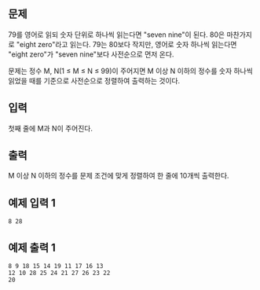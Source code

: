 ## 문제
79를 영어로 읽되 숫자 단위로 하나씩 읽는다면 "seven nine"이 된다. 80은 마찬가지로 "eight zero"라고 읽는다. 79는 80보다 작지만, 영어로 숫자 하나씩 읽는다면 "eight zero"가 "seven nine"보다 사전순으로 먼저 온다.

문제는 정수 M, N(1 ≤ M ≤ N ≤ 99)이 주어지면 M 이상 N 이하의 정수를 숫자 하나씩 읽었을 때를 기준으로 사전순으로 정렬하여 출력하는 것이다.

## 입력
첫째 줄에 M과 N이 주어진다.

## 출력
M 이상 N 이하의 정수를 문제 조건에 맞게 정렬하여 한 줄에 10개씩 출력한다.

## 예제 입력 1 
```
8 28
```
## 예제 출력 1 
```
8 9 18 15 14 19 11 17 16 13
12 10 28 25 24 21 27 26 23 22
20
```
